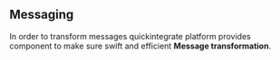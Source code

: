 ## Messaging 
In order to transform messages quickintegrate platform provides component to make sure swift and efficient **Message transformation**.